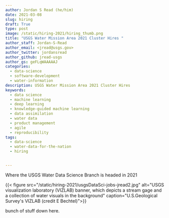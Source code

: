 ```yaml
---
author: Jordan S Read (he/him)
date: 2021-03-08
slug: hiring
draft: True
type: post
image: /static/hiring-2021/hiring_thumb.png
title: "USGS Water Mission Area 2021 Cluster Hires "
author_staff: Jordan-S-Read
author_email: <jread@usgs.gov>
author_twitter: jordansread
author_github: jread-usgs
author_gs: geFLqWAAAAAJ
categories:
  - data-science
  - software-development
  - water-information
description: USGS Water Mission Area 2021 Cluster Hires
keywords:
  - data science
  - machine learning
  - deep learning
  - knowledge-guided machine learning
  - data assimilation
  - water data
  - product management
  - agile
  - reproducibility
tags:
  - data-science 
  - water-data-for-the-nation
  - hiring
  

---
```


Where the USGS Water Data Science Branch is headed in 2021 


{{< figure src="/static/hiring-2021/usgsDataSci-jobs-jread2.jpg" alt="USGS visualization laboratory (VIZLAB) banner, which depicts a stream gage and a collection of water visuals in the background" caption="U.S.Geological Survey's VIZLAB (credit E Bechtel)">}}


bunch of stuff down here. 